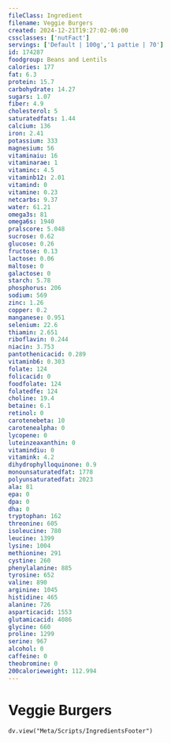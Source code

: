```yaml
---
fileClass: Ingredient
filename: Veggie Burgers
created: 2024-12-21T19:27:02-06:00
cssclasses: ['nutFact']
servings: ['Default | 100g','1 pattie | 70']
id: 174287
foodgroup: Beans and Lentils
calories: 177
fat: 6.3
protein: 15.7
carbohydrate: 14.27
sugars: 1.07
fiber: 4.9
cholesterol: 5
saturatedfats: 1.44
calcium: 136
iron: 2.41
potassium: 333
magnesium: 56
vitaminaiu: 16
vitaminarae: 1
vitaminc: 4.5
vitaminb12: 2.01
vitamind: 0
vitamine: 0.23
netcarbs: 9.37
water: 61.21
omega3s: 81
omega6s: 1940
pralscore: 5.048
sucrose: 0.62
glucose: 0.26
fructose: 0.13
lactose: 0.06
maltose: 0
galactose: 0
starch: 5.78
phosphorus: 206
sodium: 569
zinc: 1.26
copper: 0.2
manganese: 0.951
selenium: 22.6
thiamin: 2.651
riboflavin: 0.244
niacin: 3.753
pantothenicacid: 0.289
vitaminb6: 0.303
folate: 124
folicacid: 0
foodfolate: 124
folatedfe: 124
choline: 19.4
betaine: 6.1
retinol: 0
carotenebeta: 10
carotenealpha: 0
lycopene: 0
luteinzeaxanthin: 0
vitamindiu: 0
vitamink: 4.2
dihydrophylloquinone: 0.9
monounsaturatedfat: 1778
polyunsaturatedfat: 2023
ala: 81
epa: 0
dpa: 0
dha: 0
tryptophan: 162
threonine: 605
isoleucine: 780
leucine: 1399
lysine: 1004
methionine: 291
cystine: 260
phenylalanine: 885
tyrosine: 652
valine: 890
arginine: 1045
histidine: 465
alanine: 726
asparticacid: 1553
glutamicacid: 4086
glycine: 660
proline: 1299
serine: 967
alcohol: 0
caffeine: 0
theobromine: 0
200calorieweight: 112.994
---
```


# Veggie Burgers

```dataviewjs
dv.view("Meta/Scripts/IngredientsFooter")
```